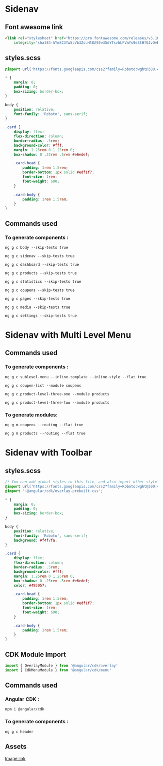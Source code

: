 # Sidenav

## Font awesome link

```html
<link rel="stylesheet" href="https://pro.fontawesome.com/releases/v5.10.0/css/all.css"
    integrity="sha384-AYmEC3Yw5cVb3ZcuHtOA93w35dYTsvhLPVnYs9eStHfGJvOvKxVfELGroGkvsg+p" crossorigin="anonymous" />
```

## styles.scss

```scss
@import url('https://fonts.googleapis.com/css2?family=Roboto:wght@300;400;500;700;900&display=swap');

* {
    margin: 0;
    padding: 0;
    box-sizing: border-box;
}

body {
    position: relative;
    font-family: 'Roboto', sans-serif;
}

.card {
    display: flex;
    flex-direction: column;
    border-radius: .5rem;
    background-color: #fff;
    margin: 1.25rem 0 1.25rem 0;
    box-shadow: 0 .25rem .5rem #e6edef;

    .card-head {
        padding: 1rem 1.5rem;
        border-bottom: 1px solid #edf1f7;
        font-size: 1rem;
        font-weight: 600;
    }

    .card-body {
        padding: 1rem 1.5rem; 
    }
}
```

## Commands used

### To generate components : 

`ng g c body --skip-tests true` 

`ng g c sidenav --skip-tests true` 

`ng g c dashboard --skip-tests true` 

`ng g c products --skip-tests true` 

`ng g c statistics --skip-tests true` 

`ng g c coupens --skip-tests true` 

`ng g c pages --skip-tests true` 

`ng g c media --skip-tests true` 

`ng g c settings --skip-tests true` 

# Sidenav with Multi Level Menu

## Commands used

### To generate components :

`ng g c sublevel-menu --inline-template --inline-style --flat true`

`ng g c coupen-list --module coupens`

`ng g c product-level-three-one --module products`

`ng g c product-level-three-two --module products`

### To generate modules:

`ng g m coupens --routing --flat true`

`ng g m products --routing --flat true`


# Sidenav with Toolbar

## styles.scss

```scss
/* You can add global styles to this file, and also import other style files */
@import url('https://fonts.googleapis.com/css2?family=Roboto:wght@300;400;500;700;900&display=swap');
@import '~@angular/cdk/overlay-prebuilt.css';

* {
    margin: 0;
    padding: 0;
    box-sizing: border-box;
}

body {
    position: relative;
    font-family: 'Roboto', sans-serif;
    background: #f4f7fa;
}

.card {
    display: flex;
    flex-direction: column;
    border-radius: .5rem;
    background-color: #fff;
    margin: 1.25rem 0 1.25rem 0;
    box-shadow: 0 .25rem .5rem #e6edef;
    color: #495057;

    .card-head {
        padding: 1rem 1.5rem;
        border-bottom: 1px solid #edf1f7;
        font-size: 1rem;
        font-weight: 600;
    }

    .card-body {
        padding: 1rem 1.5rem; 
    }
}
```

## CDK Module Import

```ts
import { OverlayModule } from '@angular/cdk/overlay'
import { CdkMenuModule } from '@angular/cdk/menu'
```

## Commands used

### Angular CDK :

`npm i @angular/cdk`

### To generate components :

`ng g c header`

## Assets

[Image link](https://github.com/Angular-istic/Project-helper/tree/main/assets/sidenav)
